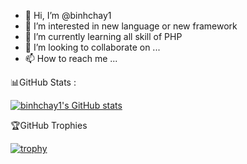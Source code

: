 - 👋 Hi, I’m @binhchay1
- 👀 I’m interested in new language or new framework
- 🌱 I’m currently learning all skill of PHP
- 💞️ I’m looking to collaborate on ...
- 📫 How to reach me ...

<!---
binhntse03718/binhntse03718 is a ✨ special ✨ repository because its `README.md` (this file) appears on your GitHub profile.
You can click the Preview link to take a look at your changes.
--->

📊GitHub Stats :

[![binhchay1's GitHub stats](https://github-readme-stats.vercel.app/api?username=binhchay1)](https://github.com/anuraghazra/github-readme-stats)

🏆GitHub Trophies

[![trophy](https://github-profile-trophy.vercel.app/?username=binhchay1)](https://github.com/ryo-ma/github-profile-trophy)
